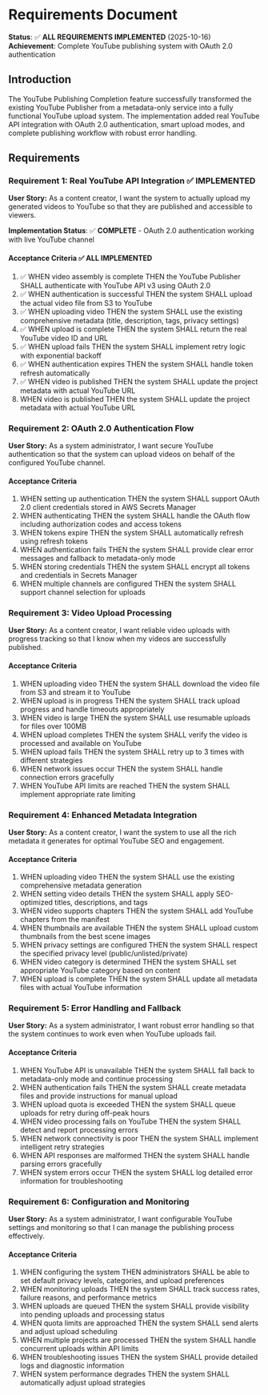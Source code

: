 # Requirements Document

**Status**: ✅ **ALL REQUIREMENTS IMPLEMENTED** (2025-10-16)  
**Achievement**: Complete YouTube publishing system with OAuth 2.0 authentication

## Introduction

The YouTube Publishing Completion feature successfully transformed the existing YouTube Publisher from a metadata-only service into a fully functional YouTube upload system. The implementation added real YouTube API integration with OAuth 2.0 authentication, smart upload modes, and complete publishing workflow with robust error handling.

## Requirements

### Requirement 1: Real YouTube API Integration ✅ **IMPLEMENTED**

**User Story:** As a content creator, I want the system to actually upload my generated videos to YouTube so that they are published and accessible to viewers.

**Implementation Status**: ✅ **COMPLETE** - OAuth 2.0 authentication working with live YouTube channel

#### Acceptance Criteria ✅ **ALL IMPLEMENTED**

1. ✅ WHEN video assembly is complete THEN the YouTube Publisher SHALL authenticate with YouTube API v3 using OAuth 2.0
2. ✅ WHEN authentication is successful THEN the system SHALL upload the actual video file from S3 to YouTube  
3. ✅ WHEN uploading video THEN the system SHALL use the existing comprehensive metadata (title, description, tags, privacy settings)
4. ✅ WHEN upload is complete THEN the system SHALL return the real YouTube video ID and URL
5. ✅ WHEN upload fails THEN the system SHALL implement retry logic with exponential backoff
6. ✅ WHEN authentication expires THEN the system SHALL handle token refresh automatically
7. ✅ WHEN video is published THEN the system SHALL update the project metadata with actual YouTube URL
7. WHEN video is published THEN the system SHALL update the project metadata with actual YouTube URL

### Requirement 2: OAuth 2.0 Authentication Flow

**User Story:** As a system administrator, I want secure YouTube authentication so that the system can upload videos on behalf of the configured YouTube channel.

#### Acceptance Criteria

1. WHEN setting up authentication THEN the system SHALL support OAuth 2.0 client credentials stored in AWS Secrets Manager
2. WHEN authenticating THEN the system SHALL handle the OAuth flow including authorization codes and access tokens
3. WHEN tokens expire THEN the system SHALL automatically refresh using refresh tokens
4. WHEN authentication fails THEN the system SHALL provide clear error messages and fallback to metadata-only mode
5. WHEN storing credentials THEN the system SHALL encrypt all tokens and credentials in Secrets Manager
6. WHEN multiple channels are configured THEN the system SHALL support channel selection for uploads

### Requirement 3: Video Upload Processing

**User Story:** As a content creator, I want reliable video uploads with progress tracking so that I know when my videos are successfully published.

#### Acceptance Criteria

1. WHEN uploading video THEN the system SHALL download the video file from S3 and stream it to YouTube
2. WHEN upload is in progress THEN the system SHALL track upload progress and handle timeouts appropriately
3. WHEN video is large THEN the system SHALL use resumable uploads for files over 100MB
4. WHEN upload completes THEN the system SHALL verify the video is processed and available on YouTube
5. WHEN upload fails THEN the system SHALL retry up to 3 times with different strategies
6. WHEN network issues occur THEN the system SHALL handle connection errors gracefully
7. WHEN YouTube API limits are reached THEN the system SHALL implement appropriate rate limiting

### Requirement 4: Enhanced Metadata Integration

**User Story:** As a content creator, I want the system to use all the rich metadata it generates for optimal YouTube SEO and engagement.

#### Acceptance Criteria

1. WHEN uploading video THEN the system SHALL use the existing comprehensive metadata generation
2. WHEN setting video details THEN the system SHALL apply SEO-optimized titles, descriptions, and tags
3. WHEN video supports chapters THEN the system SHALL add YouTube chapters from the manifest
4. WHEN thumbnails are available THEN the system SHALL upload custom thumbnails from the best scene images
5. WHEN privacy settings are configured THEN the system SHALL respect the specified privacy level (public/unlisted/private)
6. WHEN video category is determined THEN the system SHALL set appropriate YouTube category based on content
7. WHEN upload is complete THEN the system SHALL update all metadata files with actual YouTube information

### Requirement 5: Error Handling and Fallback

**User Story:** As a system administrator, I want robust error handling so that the system continues to work even when YouTube uploads fail.

#### Acceptance Criteria

1. WHEN YouTube API is unavailable THEN the system SHALL fall back to metadata-only mode and continue processing
2. WHEN authentication fails THEN the system SHALL create metadata files and provide instructions for manual upload
3. WHEN upload quota is exceeded THEN the system SHALL queue uploads for retry during off-peak hours
4. WHEN video processing fails on YouTube THEN the system SHALL detect and report processing errors
5. WHEN network connectivity is poor THEN the system SHALL implement intelligent retry strategies
6. WHEN API responses are malformed THEN the system SHALL handle parsing errors gracefully
7. WHEN system errors occur THEN the system SHALL log detailed error information for troubleshooting

### Requirement 6: Configuration and Monitoring

**User Story:** As a system administrator, I want configurable YouTube settings and monitoring so that I can manage the publishing process effectively.

#### Acceptance Criteria

1. WHEN configuring the system THEN administrators SHALL be able to set default privacy levels, categories, and upload preferences
2. WHEN monitoring uploads THEN the system SHALL track success rates, failure reasons, and performance metrics
3. WHEN uploads are queued THEN the system SHALL provide visibility into pending uploads and processing status
4. WHEN quota limits are approached THEN the system SHALL send alerts and adjust upload scheduling
5. WHEN multiple projects are processed THEN the system SHALL handle concurrent uploads within API limits
6. WHEN troubleshooting issues THEN the system SHALL provide detailed logs and diagnostic information
7. WHEN system performance degrades THEN the system SHALL automatically adjust upload strategies